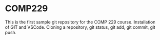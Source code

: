 # COMP229
This is the first sample git repository for the COMP 229 course.
Installation of GIT and VSCode. 
Cloning a repository, 
git status, git add, git commit, git push.
